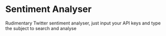 # Sentiment Analyser

Rudimentary Twitter sentiment analyser, just input your API keys and 
type the subject to search and analyse
